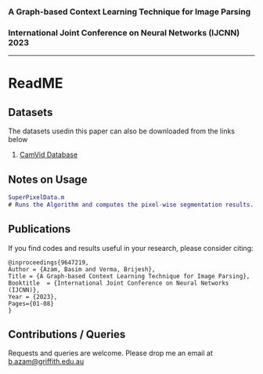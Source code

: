### A Graph-based Context Learning Technique for Image Parsing
### International Joint Conference on Neural Networks (IJCNN) 2023 

_____________________________________________________________________________________________

# ReadME

## Datasets

The datasets usedin this paper can also be downloaded from the links below 
1. [CamVid Database](http://mi.eng.cam.ac.uk/research/projects/VideoRec/)


## Notes on Usage

```matlab
SuperPixelData.m 
# Runs the Algorithm and computes the pixel-wise segmentation results. 
```

## Publications 
If you find codes and results useful in your research, please consider citing:


    @inproceedings{9647219,
	Author = {Azam, Basim and Verma, Brijesh},
	Title = {A Graph-based Context Learning Technique for Image Parsing},
	Booktitle  = {International Joint Conference on Neural Networks (IJCNN)},
	Year = {2023},
	Pages={01-08}
    }


## Contributions / Queries 

Requests and queries are welcome. 
Please drop me an email at b.azam@griffith.edu.au
